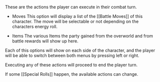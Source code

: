 These are the actions the player can execute in their combat turn.

* Moves
  This option will display a list of the [[Battle Moves]] of this character. The move will be selectable or not depending on the characters energy roll.
  
* Items
   The various Items the party gained from the overworld and from battle rewards will show up here.

Each of this options will show on each side of the character, and the player will be able to switch between both menus by pressing left or right.

Executing any of these actions will proceed to end the player turn.

If some [[Special Rolls]] happen, the available actions can change.